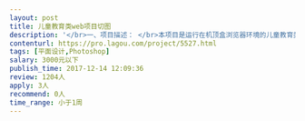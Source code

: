 ```yaml
---                
layout: post       
title: 儿童教育类web项目切图           
description: '</br>一、项目描述： </br>本项目是运行在机顶盒浏览器环境的儿童教育类的web系统，有固定的分辨率显示，大概十多个页面，需要设计统一风格的，活泼的，适合儿童教育主题的切图。具体需求可参考后续的产品文档。</br></br>二、主要功能点： </br>主要的功能是通过机顶盒浏览器播放视频或者音频+图片。 </br></br>三、可参考产品： </br>产品可参考我方提供的需求原型文档或者我司官方网站：http://www.imeihuan.com/index.php/Index/business.html，</br>另外也可参考各ott机顶盒比如小米盒子，荣耀盒子的儿童教育板块 </br></br>四、人员要求：</br> 1、能熟练使用photoshop等专业软件设计web或app项目的切图。</br> 2、有相关的儿童教育类切图设计经验，有收藏相关图片库者尤佳。</br> 3、良好的沟通能力、职业操守和契约精神。有结果导向的意识，善于独立解决问题。</br>'     
contenturl: https://pro.lagou.com/project/5527.html      
tags: [平面设计,Photoshop]            
salary: 3000元以下          
publish_time: 2017-12-14 12:09:36         
review: 1204人                   
apply: 3人                   
recommend: 0人                   
time_range: 小于1周              
---                 
```

